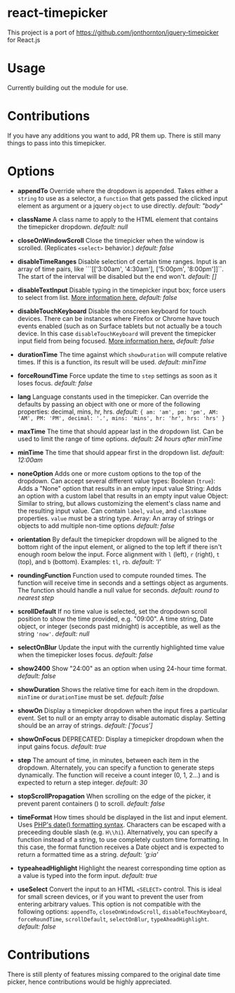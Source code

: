 react-timepicker
===============================

This project is a port of https://github.com/jonthornton/jquery-timepicker for React.js

Usage
===============================

Currently building out the module for use.

Contributions
===============================
If you have any additions you want to add, PR them up. There is still many things to pass into this timepicker.

Options
===============================

- **appendTo**
Override where the dropdown is appended.
Takes either a `string` to use as a selector, a `function` that gets passed the clicked input element as argument or a jquery `object` to use directly.
*default: "body"*

- **className**
A class name to apply to the HTML element that contains the timepicker dropdown.
*default: null*

- **closeOnWindowScroll**
Close the timepicker when the window is scrolled. (Replicates ```<select>``` behavior.)
*default: false*

- **disableTimeRanges**
Disable selection of certain time ranges. Input is an array of time pairs, like ```[['3:00am', '4:30am'], ['5:00pm', '8:00pm']]``. The start of the interval will be disabled but the end won't.
*default: []*

- **disableTextInput**
Disable typing in the timepicker input box; force users to select from list. [More information here.](https://github.com/jonthornton/jquery-timepicker/issues/425#issuecomment-133262458)
*default: false*

- **disableTouchKeyboard**
Disable the onscreen keyboard for touch devices. There can be instances where Firefox or Chrome have touch events enabled (such as on Surface tablets but not actually be a touch device. In this case `disableTouchKeyboard` will prevent the timepicker input field from being focused. [More information here.](https://github.com/jonthornton/jquery-timepicker/issues/413)
*default: false*

- **durationTime**
The time against which ```showDuration``` will compute relative times. If this is a function, its result will be used.
*default: minTime*

- **forceRoundTime**
Force update the time to ```step``` settings as soon as it loses focus.
*default: false*

- **lang**
Language constants used in the timepicker. Can override the defaults by passing an object with one or more of the following properties: decimal, mins, hr, hrs.
*default:* ```{
  am: 'am',
  pm: 'pm',
  AM: 'AM',
  PM: 'PM',
  decimal: '.',
  mins: 'mins',
  hr: 'hr',
  hrs: 'hrs'
}```

- **maxTime**
The time that should appear last in the dropdown list. Can be used to limit the range of time options.
*default: 24 hours after minTime*

- **minTime**
The time that should appear first in the dropdown list.
*default: 12:00am*

- **noneOption**
Adds one or more custom options to the top of the dropdown. Can accept several different value types:
Boolean (```true```): Adds a "None" option that results in an empty input value
String: Adds an option with a custom label that results in an empty input value
Object: Similar to string, but allows customizing the element's class name and the resulting input value. Can contain ```label```, ```value```, and ```className``` properties. ```value``` must be a string type.
Array: An array of strings or objects to add multiple non-time options
*default: false*

- **orientation**
By default the timepicker dropdown will be aligned to the bottom right of the input element, or aligned to the top left if there isn't enough room below the input. Force alignment with `l` (left), `r` (right), `t` (top), and `b` (bottom). Examples: `tl`, `rb`.
*default: 'l'*

- **roundingFunction**
Function used to compute rounded times. The function will receive time in seconds and a settings object as arguments. The function should handle a null value for seconds.
*default: round to nearest step*

- **scrollDefault**
If no time value is selected, set the dropdown scroll position to show the time provided, e.g. "09:00". A time string, Date object, or integer (seconds past midnight) is acceptible, as well as the string `'now'`.
*default: null*

- **selectOnBlur**
Update the input with the currently highlighted time value when the timepicker loses focus.
*default: false*

- **show2400**
Show "24:00" as an option when using 24-hour time format.
*default: false*

- **showDuration**
Shows the relative time for each item in the dropdown. ```minTime``` or ```durationTime``` must be set.
*default: false*

- **showOn**
Display a timepicker dropdown when the input fires a particular event. Set to null or an empty array to disable automatic display. Setting should be an array of strings.
*default: ['focus']*

- **showOnFocus**
DEPRECATED: Display a timepicker dropdown when the input gains focus.
*default: true*

- **step**
The amount of time, in minutes, between each item in the dropdown. Alternately, you can specify a function to generate steps dynamically. The function will receive a count integer (0, 1, 2...) and is expected to return a step integer.
*default: 30*

- **stopScrollPropagation**
When scrolling on the edge of the picker, it prevent parent containers (<body>) to scroll.
*default: false*

- **timeFormat**
How times should be displayed in the list and input element. Uses [PHP's date() formatting syntax](http://php.net/manual/en/function.date.php). Characters can be escaped with a preceeding double slash (e.g. `H\\hi`). Alternatively, you can specify a function instead of a string, to use completely custom time formatting. In this case, the format function receives a Date object and is expected to return a formatted time as a string.
*default: 'g:ia'*

- **typeaheadHighlight**
Highlight the nearest corresponding time option as a value is typed into the form input.
*default: true*

- **useSelect**
Convert the input to an HTML `<SELECT>` control. This is ideal for small screen devices, or if you want to prevent the user from entering arbitrary values. This option is not compatible with the following options: ```appendTo```, ```closeOnWindowScroll```, ```disableTouchKeyboard```, ```forceRoundTime```, ```scrollDefault```, ```selectOnBlur```, ```typeAheadHighlight```.
*default: false*

Contributions
===============================
There is still plenty of features missing compared to the original date time picker, hence contributions would be highly appreciated.